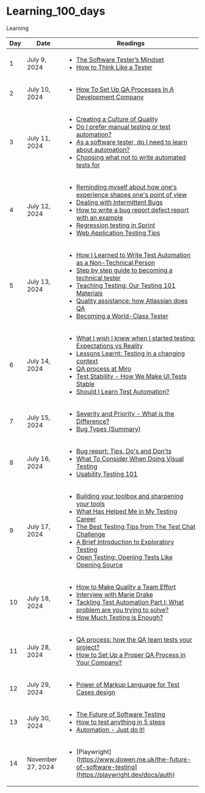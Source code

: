 # Learning_100_days
Learning

| Day | Date | Readings |
| --- | ---- | -------- |
| 1 | July 9, 2024 | <ul><li>[The Software Tester’s Mindset](https://softwaretester.careers/the-software-testers-mindset/)</li><li>[How to Think Like a Tester](https://medium.com/@blakenorrish/how-to-think-like-a-tester-7a174ff6aeaf)</li></ul> |
| 2 | July 10, 2024 | <ul><li>[How To Set Up QA Processes In A Development Company](https://www.uptech.team/blog/set-up-qa-processes-software-development-company)</li></ul> |
| 3 | July 11, 2024 | <ul><li>[Creating a Culture of Quality](https://tech.trivago.com/post/2015-08-31-culture_of_quality/)</li><li>[Do I prefer manual testing or test automation?](https://nicolalindgren.com/2021/08/10/do-i-prefer-manual-testing-or-test-automation/)</li><li>[As a software tester, do I need to learn about automation?](https://isitgoodenoughyet.com/2016/07/24/as-a-software-tester-do-i-need-to-learn-about-automation/)</li><li>[Choosing what not to write automated tests for](https://nicolalindgren.com/2021/10/11/choosing-what-not-to-write-automated-tests-for/)</li></ul> |
| 4 | July 12, 2024 | <ul><li>[Reminding myself about how one's experience shapes one's point of view](https://nicolalindgren.com/2017/11/27/reminding-myself-about-how-ones-experience-shapes-ones-point-of-view/)</li><li>[Dealing with Intermittent Bugs](https://nicolalindgren.com/2021/06/15/dealing-with-intermittent-bugs/)</li><li>[How to write a bug report defect report with an example](https://nicolalindgren.com/2021/02/01/how-to-write-a-bug-report-defect-report-with-an-example/)</li><li>[Regression testing in Sprint](https://synapse-qa.com/2021/10/14/regression-testing-in-sprint/)</li><li>[Web Application Testing Tips](https://devqa.io/web-application-testing/)</li></ul> |
| 5 | July 13, 2024 | <ul><li>[How I Learned to Write Test Automation as a Non-Technical Person](https://nicolalindgren.com/2022/06/07/how-i-learned-to-write-test-automation-as-a-non-technical-person/)</li><li>[Step by step guide to becoming a technical tester](https://nicolalindgren.com/2021/09/07/step-by-step-guide-to-becoming-a-technical-tester/)</li><li>[Teaching Testing: Our Testing 101 Materials](https://www.etsy.com/codeascraft/teaching-testing-our-testing-101-materials/)</li><li>[Quality assistance: how Atlassian does QA](https://www.atlassian.com/inside-atlassian/qa)</li><li>[Becoming a World-Class Tester](https://tech.ebayinc.com/engineering/becoming-a-world-class-tester/)</li></ul> |
| 6 | July 14, 2024 | <ul><li>[What I wish I knew when I started testing: Expectations vs Reality](https://nicolalindgren.com/2021/01/18/what-i-wish-i-knew-when-i-started-testing-expectations-vs-reality/)</li><li>[Lessons Learnt: Testing in a changing context](https://nicolalindgren.com/2019/10/02/lessons-learnt-testing-in-a-changing-context/)</li><li>[QA process at Miro](https://medium.com/miro-engineering/qa-process-at-miro-4c35e60e0b42)</li><li>[Test Stability - How We Make UI Tests Stable](https://engineering.linkedin.com/blog/2015/12/test-stability---how-we-make-ui-tests-stable)</li><li>[Should I Learn Test Automation?](https://nicolalindgren.com/2022/06/14/should-i-learn-test-automation/)</li></ul> |
| 7 | July 15, 2024 | <ul><li>[Severity and Priority - What is the Difference?](https://devqa.io/severity-and-priority-difference/)</li><li>[Bug Types (Summary)](https://academy.test.io/en/articles/4325756-bug-types-summary)</li></ul> |
| 8 | July 16, 2024 | <ul><li>[Bug report: Tips, Do's and Don'ts](https://www.mariedrake.com/post/bug-report-tips-do-s-and-don-ts)</li><li>[What To Consider When Doing Visual Testing](https://www.mariedrake.com/post/what-to-consider-when-doing-visual-testing)</li><li>[Usability Testing 101](https://blog.testproject.io/2022/06/14/usability-testing-101/)</li></ul> |
| 9 | July 17, 2024  | <ul><li>[Building your toolbox and sharpening your tools](https://www.dowen.me.uk/building-your-toolbox-and-sharpening-your-tools/)</li><li>[What Has Helped Me in My Testing Career](https://nicolalindgren.com/2022/06/02/what-has-helped-me-in-my-testing-career/)</li><li>[The Best Testing Tips from The Test Chat Challenge](https://nicolalindgren.com/2022/04/15/the-best-testing-tips-from-the-test-chat-challenge/)</li><li>[A Brief Introduction to Exploratory Testing](https://www.mariedrake.com/post/a-brief-introduction-to-exploratory-testing)</li><li>[Open Testing: Opening Tests Like Opening Source](https://automationpanda.com/2022/05/24/open-testing-opening-tests-like-opening-source/)</li></ul> |
| 10 | July 18, 2024 | <ul><li>[How to Make Quality a Team Effort](https://nicolalindgren.com/2022/03/20/how-to-make-quality-a-team-effort/)</li><li>[Interview with Marie Drake](https://nicolalindgren.com/2021/08/30/interview-with-marie-drake/)</li><li>[Tackling Test Automation Part I: What problem are you trying to solve?](https://nicolalindgren.com/2021/05/03/tackling-test-automation-part-i-what-problem-are-you-trying-to-solve/)</li><li>[How Much Testing is Enough?](https://testing.googleblog.com/2021/06/how-much-testing-is-enough.html)</li></ul> |
| 11 | July 28, 2024| <ul><li>[QA process: how the QA team tests your project?](https://huddle.eurostarsoftwaretesting.com/qa-workflow-how-the-qa-team-tests-your-project/)</li><li>[How to Set Up a Proper QA Process in Your Company?](https://u-tor.com/topic/qa-process-set-up)</li></ul> |
| 12 | July 29, 2024 | <ul><li>[Power of Markup Language for Test Cases design](https://medium.com/sqa-mate/power-of-markup-language-for-test-cases-design-c7e6ae0c8b11)</li></ul> |
| 13 | July 30, 2024 | <ul><li>[The Future of Software Testing](https://www.dowen.me.uk/the-future-of-software-testing/)</li><li>[How to test anything in 5 steps](https://www.dowen.me.uk/how-to-test-anything-in-5-steps/)</li><li>[Automation - Just do it!](https://www.dowen.me.uk/Automation-Just-do-it!/)</li></ul> |
| 14 | November 27, 2024| <ul><li>[Playwright](https://www.dowen.me.uk/the-future-of-software-testing](https://playwright.dev/docs/auth) |
